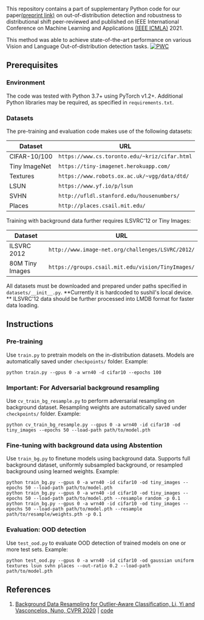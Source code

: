 This repository contains a part of supplementary Python code for our paper[(preprint link)](https://arxiv.org/abs/2105.07107) on out-of-distribution detection and robustness to distributional shift peer-reviewed and published on IEEE International Conference on Machine Learning and Applications [(IEEE ICMLA)](https://www.icmla-conference.org/) 2021. 

This method was able to achieve state-of-the-art performance on various Vision and Language Out-of-distribution detection tasks.
[![PWC](https://img.shields.io/endpoint.svg?url=https://paperswithcode.com/badge/an-effective-baseline-for-robustness-to/out-of-distribution-detection-on-cifar-10)](https://paperswithcode.com/sota/out-of-distribution-detection-on-cifar-10?p=an-effective-baseline-for-robustness-to)

## Prerequisites

### Environment
The code was tested with Python 3.7+ using PyTorch v1.2+. Additional Python libraries may be required, as specified in `requirements.txt`.

### Datasets
The pre-training and evaluation code makes use of the following datasets:

Dataset | URL
-- | --
CIFAR-10/100 | `https://www.cs.toronto.edu/~kriz/cifar.html`
Tiny ImageNet | `https://tiny-imagenet.herokuapp.com/`
Textures | `https://www.robots.ox.ac.uk/~vgg/data/dtd/`
LSUN | `https://www.yf.io/p/lsun`
SVHN | `http://ufldl.stanford.edu/housenumbers/`
Places | `http://places.csail.mit.edu/`

Training with background data further requires ILSVRC'12 or Tiny Images:

Dataset | URL
-- | --
ILSVRC 2012 | `http://www.image-net.org/challenges/LSVRC/2012/`
80M Tiny Images | `https://groups.csail.mit.edu/vision/TinyImages/`


All datasets must be downloaded and prepared under paths specified in `datasets/__init__.py`. **Currently it is hardcoded to sushil's local device. **
ILSVRC'12 data should be further processed into LMDB format for faster data loading.

## Instructions

### Pre-training
Use `train.py` to pretrain models on the in-distribution datasets. Models are automatically saved under `checkpoints/` folder. Example:
```
python train.py --gpus 0 -a wrn40 -d cifar10 --epochs 100
```

### Important: For Adversarial background resampling
Use `cv_train_bg_resample.py` to perform adversarial resampling on background dataset. Resampling weights are automatically saved under `checkpoints/` folder. Example:
```
python cv_train_bg_resample.py --gpus 0 -a wrn40 -id cifar10 -od tiny_images --epochs 50 --load-path path/to/model.pth
```

### Fine-tuning with background data using Abstention
Use `train_bg.py` to finetune models using background data. Supports full background dataset, uniformly subsampled background, or resampled background using learned weights. Example:
```
python train_bg.py --gpus 0 -a wrn40 -id cifar10 -od tiny_images --epochs 50 --load-path path/to/model.pth
python train_bg.py --gpus 0 -a wrn40 -id cifar10 -od tiny_images --epochs 50 --load-path path/to/model.pth --resample random -p 0.1
python train_bg.py --gpus 0 -a wrn40 -id cifar10 -od tiny_images --epochs 50 --load-path path/to/model.pth --resample path/to/resample/weights.pth -p 0.1
```

### Evaluation: OOD detection
Use `test_ood.py` to evaluate OOD detection of trained models on one or more test sets. Example:
```
python test_ood.py --gpus 0 -a wrn40 -id cifar10 -od gaussian uniform textures lsun svhn places --out-ratio 0.2 --load-path path/to/model.pth
```

## References
1. [Background Data Resampling for Outlier-Aware Classification, Li, Yi and Vasconcelos, Nuno, CVPR 2020](https://openaccess.thecvf.com/content_CVPR_2020/html/Li_Background_Data_Resampling_for_Outlier-Aware_Classification_CVPR_2020_paper.html) | [code](https://github.com/JerryYLi/bg-resample-ood)
